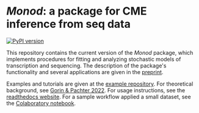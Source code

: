 # *Monod*: a package for CME inference from seq data

[![PyPI version](https://badge.fury.io/py/monod.svg)](https://badge.fury.io/py/monod)

This repository contains the current version of the *Monod* package, which implements procedures for fitting and analyzing stochastic models of transcription and sequencing. The description of the package's functionality and several applications are given in the [preprint](https://www.biorxiv.org/content/10.1101/2022.06.11.495771v1). 

Examples and tutorials are given at the [example repository](https://github.com/pachterlab/monod_examples). For theoretical background, see [Gorin & Pachter 2022](https://www.cell.com/biophysreports/fulltext/S2667-0747(22)00054-4). For usage instructions, see the [readthedocs website](https://monod-examples.readthedocs.io/en/latest/index.html). For a sample workflow applied a small dataset, see the [Colaboratory notebook](https://github.com/pachterlab/monod_examples/blob/main/Monod_demo.ipynb). 
